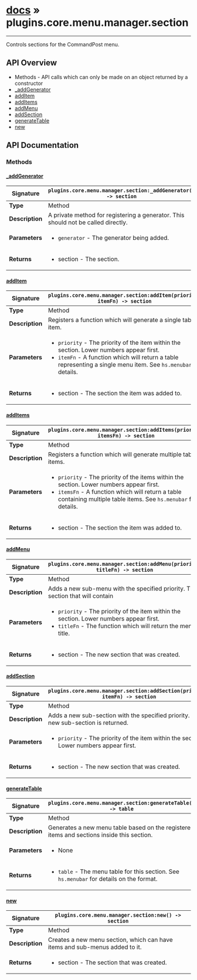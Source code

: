 # [docs](index.md) » plugins.core.menu.manager.section
---

Controls sections for the CommandPost menu.

## API Overview
* Methods - API calls which can only be made on an object returned by a constructor
 * [_addGenerator](#_addgenerator)
 * [addItem](#additem)
 * [addItems](#additems)
 * [addMenu](#addmenu)
 * [addSection](#addsection)
 * [generateTable](#generatetable)
 * [new](#new)

## API Documentation

### Methods

#### [_addGenerator](#_addgenerator)
| <span style="text-align: left;">**Signature**</span> | <span style="text-align: left;">`plugins.core.menu.manager.section:_addGenerator() -> section` </span>                                                |
| -----------------------------------------------------|---------------------------------------------------------------------------------------------------------|
| **Type**                                             | Method                                                                                         |
| **Description**                                      | A private method for registering a generator. This should not be called directly.                                                                                         |
| **Parameters**                                       | <ul><li>`generator`	- The generator being added.</li></ul> |
| **Returns**                                          | <ul><li>section - The section.</li></ul>          |

#### [addItem](#additem)
| <span style="text-align: left;">**Signature**</span> | <span style="text-align: left;">`plugins.core.menu.manager.section:addItem(priority, itemFn) -> section` </span>                                                |
| -----------------------------------------------------|---------------------------------------------------------------------------------------------------------|
| **Type**                                             | Method                                                                                         |
| **Description**                                      | Registers a function which will generate a single table item.                                                                                         |
| **Parameters**                                       | <ul><li>`priority`	- The priority of the item within the section. Lower numbers appear first.</li><li>`itemFn`		- A function which will return a table representing a single menu item. See `hs.menubar` for details.</li></ul> |
| **Returns**                                          | <ul><li>section - The section the item was added to.</li></ul>          |

#### [addItems](#additems)
| <span style="text-align: left;">**Signature**</span> | <span style="text-align: left;">`plugins.core.menu.manager.section:addItems(priority, itemsFn) -> section` </span>                                                |
| -----------------------------------------------------|---------------------------------------------------------------------------------------------------------|
| **Type**                                             | Method                                                                                         |
| **Description**                                      | Registers a function which will generate multiple table items.                                                                                         |
| **Parameters**                                       | <ul><li>`priority`	- The priority of the items within the section. Lower numbers appear first.</li><li>`itemsFn`	- A function which will return a table containing multiple table items. See `hs.menubar` for details.</li></ul> |
| **Returns**                                          | <ul><li>section - The section the item was added to.</li></ul>          |

#### [addMenu](#addmenu)
| <span style="text-align: left;">**Signature**</span> | <span style="text-align: left;">`plugins.core.menu.manager.section:addMenu(priority, titleFn) -> section` </span>                                                |
| -----------------------------------------------------|---------------------------------------------------------------------------------------------------------|
| **Type**                                             | Method                                                                                         |
| **Description**                                      | Adds a new sub-menu with the specified priority. The section that will contain                                                                                         |
| **Parameters**                                       | <ul><li>`priority`	- The priority of the item within the section. Lower numbers appear first.</li><li>`titleFn`	- The function which will return the menu title.</li></ul> |
| **Returns**                                          | <ul><li>section - The new section that was created.</li></ul>          |

#### [addSection](#addsection)
| <span style="text-align: left;">**Signature**</span> | <span style="text-align: left;">`plugins.core.menu.manager.section:addSection(priority, itemFn) -> section` </span>                                                |
| -----------------------------------------------------|---------------------------------------------------------------------------------------------------------|
| **Type**                                             | Method                                                                                         |
| **Description**                                      | Adds a new sub-section with the specified priority. The new sub-section is returned.                                                                                         |
| **Parameters**                                       | <ul><li>`priority`	- The priority of the item within the section. Lower numbers appear first.</li></ul> |
| **Returns**                                          | <ul><li>section - The new section that was created.</li></ul>          |

#### [generateTable](#generatetable)
| <span style="text-align: left;">**Signature**</span> | <span style="text-align: left;">`plugins.core.menu.manager.section:generateTable() -> table` </span>                                                |
| -----------------------------------------------------|---------------------------------------------------------------------------------------------------------|
| **Type**                                             | Method                                                                                         |
| **Description**                                      | Generates a new menu table based on the registered items and sections inside this section.                                                                                         |
| **Parameters**                                       | <ul><li>None</li></ul> |
| **Returns**                                          | <ul><li>`table`	- The menu table for this section. See `hs.menubar` for details on the format.</li></ul>          |

#### [new](#new)
| <span style="text-align: left;">**Signature**</span> | <span style="text-align: left;">`plugins.core.menu.manager.section:new() -> section` </span>                                                |
| -----------------------------------------------------|---------------------------------------------------------------------------------------------------------|
| **Type**                                             | Method                                                                                         |
| **Description**                                      | Creates a new menu section, which can have items and sub-menus added to it.                                                                                         |
| **Returns**                                          | <ul><li>section - The section that was created.</li></ul>          |

